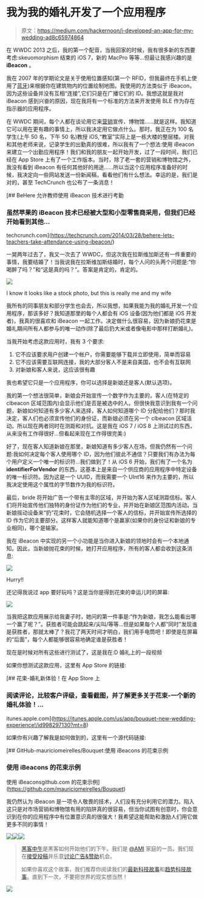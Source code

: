 # 我为我的婚礼开发了一个应用程序

> 原文：<https://medium.com/hackernoon/i-developed-an-app-for-my-wedding-ad8c65974864>

在 WWDC 2013 之后，我的第一个配音，当我回家的时候，我有很多新的东西要考虑:skeuomorphism 结束的 iOS 7，新的 MacPro 等等…但最让我感兴趣的是 **iBeacon** 。

我在 2007 年的学期论文是关于使用位置感知(第一个 RFID，但我最终在手机上使用了[蓝牙](https://hackernoon.com/tagged/bluetooth))来根据你在建筑物内的位置绘制地图。我使用的方法类似于 iBeacon，因为这些设备并没有互相“连接”,它们只是在广播它们的 ID。我想这就是我对 iBeacon 感到兴奋的原因，现在我将有一个标准的方法来开发使用 BLE 作为存在指示器的应用程序。

在 WWDC 期间，每个人都在谈论用它来[营销](https://hackernoon.com/tagged/marketing)宣传、博物馆……就是这样。我知道它可以用在更有趣的事情上，所以我决定用它做点什么。那时，我正在为 100 名学生(上午 50 名，下午 50 名)教授 iOS,“教室”实际上是一栋大楼的整层楼。对我和其他老师来说，记录学生的出勤真的很难，所以我有了一个想法:使用 iBeacon 来建立一个出勤应用程序！我们和我的朋友一起开始开发，过了一段时间，我们已经在 App Store 上有了一个工作版本。当时，除了老一套的营销和博物馆之外，我没有看到 iBeacon 有任何其他好的用途……所以当这个应用程序准备好的时候，我决定向一些网站发送一份新闻稿，看看他们有什么想法。幸运的是，我们是对的，甚至 TechCrunch 也公布了一条消息！

[](https://techcrunch.com/2014/03/28/behere-lets-teachers-take-attendance-using-ibeacon/) [## BeHere 允许教师使用 iBeacon 技术进行考勤

### 虽然苹果的 iBeacon 技术已经被大型和小型零售商采用，但我们已经开始看到其他…

techcrunch.com](https://techcrunch.com/2014/03/28/behere-lets-teachers-take-attendance-using-ibeacon/) 

一晃两年过去了，我又一次去了 WWDC，但这次我在拉斯维加斯还有一件重要的事情，我要结婚了！当我说我在拉斯维加斯结婚时，每个人问的头两个问题是:“你喝醉了吗？”和“这是真的吗？”。答案是肯定的，肯定的。

![](img/2cf4f1d3e880fd0a40e3db7f233806c5.png)

I know it looks like a stock photo, but this is really me and my wife

我所有的同事朋友和部分学生也会去，所以我想，如果我能为我的婚礼开发一个应用程序，那该多好？我知道那里的每个人都会有 iOS 设备(因为他们都是 iOS 开发者)，我真的很喜欢和 iBeacon 一起工作。决定做什么很容易，因为新娘扔花束是婚礼期间所有人都参与的唯一动作(除了最后扔大米或者像电影中那样打断婚礼)。

当我开始考虑这款应用时，我有 3 个要求:

1.  它不应该要求用户创建一个帐户，你需要能够下载并立即使用，简单而容易
2.  它不应该需要互联网连接，我的大部分客人不是来自美国，也不会有互联网
3.  对新娘和客人来说，这应该很有趣

我也希望它只是一个应用程序，你可以选择是新娘还是客人(默认选项)。

我的第一个想法很简单，新娘会开始宣传一个数字作为主要的，客人(在特定的 clbeacon 区域范围内)会显示他们是否是被选中的人。但很快我意识到我有一个问题，新娘如何知道有多少客人来选择，客人如何知道哪个 ID 分配给他们？那时我决定，客人们也必须宣传他们的身份证，而新娘必须在另一个 clbeacon 区域活动。所以现在两者同时在测距和对抗。这是我在 iOS 7 / iOS 8 上测试过的东西，从来没有工作得很好…但看起来现在工作得很完美:)

好了，现在客人知道新娘在那里，新娘知道有多少客人在场，但我仍然有一个问题:我如何决定每个客人使用哪个 ID，因为他们彼此不通信？只要我们有办法为每个用户定义一个唯一的标识符…我们做到了！从 iOS 6 开始，我们有了一个名为 **identifierForVendor** 的东西，这基本上是来自一个供应商的应用程序中特定设备的唯一标识符。因为这是一个 UUID，而我需要一个 UInt16 来作为主要的，所以我决定使用这个属性的字节数作为我的标识符。

最后，bride 将开始广告一个带有主零的区域，并开始为客人区域测距信标。客人们将开始宣传他们独特的身份证作为他们的专业，并开始在新娘区范围内活动。当新娘摇动设备来“扔”花束时，它会随机选择一个客人的信标，并开始宣传所选择的 ID 作为它的主要部分。这样客人就能知道哪个是赢家(如果你的身份证和新娘的专业相同)，哪个是输家。

我在 iBeacon 中实现的另一个小功能是当你进入新娘的领地时会有一个本地通知。因此，当新娘抛花束的时候，她打开应用程序，所有的客人都会收到这条消息:

![](img/3b64b57e804b5a953b415d14c05ff6da.png)

Hurry!!

还记得我说过 app 要好玩吗？这是当你是得到花束的幸运儿时的屏幕:

![](img/1a2689470ea2ae8ceee6d6266aed7e57.png)

当我把这款应用展示给我妻子时，她问的第一件事是:“作为新娘，我怎么能看出哪一个赢了呢？”。获胜者可能会跳起来/尖叫/等等…但是如果每个人都“同时”发现谁是获胜者，那就太棒了？我花了两天时间才明白，我们用手电筒吧！即使是在屏幕的“后面”，每个人都能够很容易地确定谁是获胜者！

现在是时候对所有这些进行测试了，这是我在:D 婚礼上的一段视频

如果你想测试这款应用，这里有 App Store 的链接:

[](https://itunes.apple.com/us/app/bouquet-new-wedding-experience!/id998297130?mt=8) [## 花束-婚礼新体验！在 App Store 上

### 阅读评论，比较客户评级，查看截图，并了解更多关于花束-一个新的婚礼体验！…

itunes.apple.com](https://itunes.apple.com/us/app/bouquet-new-wedding-experience!/id998297130?mt=8) 

如果你有兴趣了解我是如何做到的，这里有一个源代码链接:

 [## GitHub-mauriciomeirelles/Bouquet:使用 iBeacons 的花束示例

### 使用 iBeacons 的花束示例

使用 iBeaconsgithub.com 的花束示例](https://github.com/mauriciomeirelles/Bouquet) 

我仍然认为 iBeacon 是一项令人敬畏的技术，人们没有充分利用它的潜力。陷入这只是对市场营销和博物馆有用的陷阱真的很容易，但当你试图有创意时，你会意识到在你的应用程序中有位置意识真的很强大！我希望这能帮助和激励人们用它做更多不同的事情！

[![](img/50ef4044ecd4e250b5d50f368b775d38.png)](http://bit.ly/HackernoonFB)[![](img/979d9a46439d5aebbdcdca574e21dc81.png)](https://goo.gl/k7XYbx)[![](img/2930ba6bd2c12218fdbbf7e02c8746ff.png)](https://goo.gl/4ofytp)

> [黑客中午](http://bit.ly/Hackernoon)是黑客如何开始他们的下午。我们是 [@AMI](http://bit.ly/atAMIatAMI) 家庭的一员。我们现在[接受投稿](http://bit.ly/hackernoonsubmission)并乐意[讨论广告&赞助](mailto:partners@amipublications.com)机会。
> 
> 如果你喜欢这个故事，我们推荐你阅读我们的[最新科技故事](http://bit.ly/hackernoonlatestt)和[趋势科技故事](https://hackernoon.com/trending)。直到下一次，不要把世界的现实想当然！

![](img/be0ca55ba73a573dce11effb2ee80d56.png)